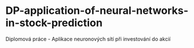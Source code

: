 # DP-application-of-neural-networks-in-stock-prediction
Diplomová práce - Aplikace neuronových sítí při investování do akcií
